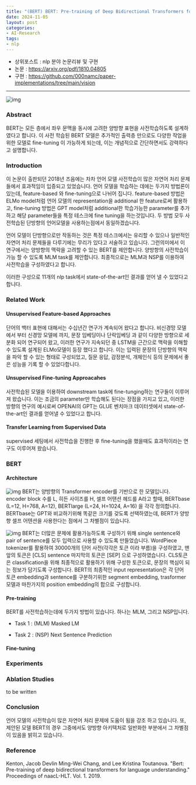 ```yaml
---
title: "(BERT) BERT: Pre-training of Deep Bidirectional Transformers for Language Understanding 리뷰"
date: 2024-11-05
layout: post
categories: 
- AI-Research
tags: 
- nlp
---
```


-   상위포스트 : nlp 분야 논문리뷰 및 구현
-   논문 : <https://arxiv.org/pdf/1810.04805>
-   구현 : <https://github.com/000namc/paper-implementations/tree/main/vision>

<hr>

![img](https://000namc.xyz/nginx/blog/bert/figure1.jpeg)

### Abstract
BERT는 모든 층에서 좌우 문맥을 동시에 고려한 양방향 표현을 사전학습하도록 설계하였다고 합니다. 이 사전 학습된 BERT 모델은 추가적인 출력층 만으로도 다양한 작업을 위한 모델로 fine-tuning 이 가능하게 되는데, 이는 개념적으로 간단하면서도 강력하다고 설명합니다. 

### Introduction
이 논문이 출판되던 2018년 즈음에는 차차 언어 모델 사전학습이 많은 자연어 처리 문제들에서 효과적임이 입증되고 있었습니다. 언어 모델을 학습하는 데에는 두가지 방법론이 있는데, feature-based 와 fine-tuning으로 나뉘어 집니다. feature-based 방법은 ELMo model처럼 언어 모델의 representation을 additional 한 feature로써 활용하고, fine-tuning 방법은 GPT model처럼 additional한 학습가능한 parameter를 추가하고 해당 parameter들을 특정 테스크에 fine tuning을 하는것입니다. 두 방법 모두 사전학습된 단방향의 언어모델을 사용하는점에서 동일하겠습니다.

언어 모델이 단방향으로만 작동하는 것은 특정 테스크에서는 유리할 수 있으나 일반적인 자연어 처리 문제들을 다루기에는 무리가 있다고 서술하고 있습니다. 그런의미에서  이 연구에서는 양방향의 맥락을 고려할 수 있는 BERT를 제안합니다. 양방향의 사전학습이 가능 할 수 있도록 MLM task를 제안합니다. 최종적으로는 MLM과 NSP를 이용하여 사전학습을 구성하였다고 합니다. 

이러한 구성으로 11개의 nlp task에서 state-of-the-art인 결과를 얻어 낼 수 있었다고 합니다. 

### Related Work
#### Unsupervised Feature-based Approaches
단어의 백터 표현에 대해서는 수십년간 연구가 계속되어 왔다고 합니다. 비신경망 모델에서 부터 신경망 모델에 까지, 문장 임베딩이나 단락임베딩 과 같이 다양한 방향으로 세분화 되어 연구되어 왔고, 이러한 연구가 지속되던 중 LSTM을 근간으로 맥락을 이해할 수 있도록 설계된 ELMo모델이 등장 했다고 합니다. 이는 입력된 문장의 단방향의 맥락을 파악 할 수 있는 형태로 구성되었고, 질문 응답, 감정분석, 개체인식 등의 문제에서 좋은 성능을 기록 할 수 있었다합니다.   

#### Unsupervised Fine-tuning Approacahes
사전학습된 모델을 이용하여 downstream task에 fine-tunging하는 연구들이 이루어져 왔습니다. 이는 조금의 parameter만 학습해도 된다는 장점을 가지고 있고, 이러한 방향의 연구의 예시로써 OPENAI의 GPT는 GLUE 벤치마크 데이터셋에서 state-of-the-art인 결과를 얻어낼 수 있었다고 합니다. 

#### Transfer Learning from Supervised Data
supervised 세팅에서 사전학습을 진행한 후 fine-tuning을 했을때도 효과적이라는 연구도 이루어져 왔습니다. 

### BERT
#### Architecture
![img](https://000namc.xyz/nginx/blog/bert/figure2.jpeg)
BERT는 양방향의 Transformer encoder를 기반으로 한 모델입니다. encoder block 수를 L, 히든 사이즈를 H, 셀프 어탠션 헤드를 A라고 할때,
BERTbase  (L=12, H=768, A=12), BERTlarge  (L=24, H=1024, A=16) 을 각각 정의합니다. BERTbase는 GPT와 비교하기위해 똑같은 크기를 갖도록 선택하였는데, BERT가 양방향 셀프 어텐션을 사용한다는 점에서 그 차별점이 있습니다.  

![img](https://000namc.xyz/nginx/blog/bert/figure3.jpeg)
BERT는 더많은 문제에 활용가능하도록 구성하기 위해 single sentence와 pair of sentence를 모두 입력으로 사용할 수 있도록 만들었습니다. WordPiece tokenizer를 활용하여 30000개의 단어 사전(각각은 토큰 이라 부름)을 구성하였고, 맨 앞의 토큰은 [CLS] sentence 마지막의 토큰은 [SEP] 으로 구성하였습니다. CLS토큰은 classification을 위해 최종적으로 활용하기 위해 구성한 토큰으로, 문장의 핵심이 되는 정보가 담기도록 구성합니다.  BERT의 최종적인 input representation은 각 단어 토큰 embedding과 sentence를 구분하기위한 segment embedding, trasformer모델과 마찬가지의 position embedding의 합으로 구성합니다. 

#### Pre-training
BERT를 사전학습하는데에 두가지 방법이 있습니다. 하나는 MLM, 그리고 NSP입니다.

-   Task 1 : (MLM) Masked LM

-   Task 2 : (NSP) Next Sentence Prediction

#### Fine-tuning

### Experiments

### Ablation Studies
to be written

### Conclusion
언어 모델의 사전학습이 많은 자연어 처리 문제에 도움이 됨을 강조 하고 있습니다. 또, 제안된 모델 BERT의 경우 그중에서도 양방향 아키텍처로 일반화한 부분에서 그 차별점이 있음을 밝히고 있습니다. 

### Reference
Kenton, Jacob Devlin Ming-Wei Chang, and Lee Kristina Toutanova. "Bert: Pre-training of deep bidirectional transformers for language understanding." Proceedings of naacL-HLT. Vol. 1. 2019.
